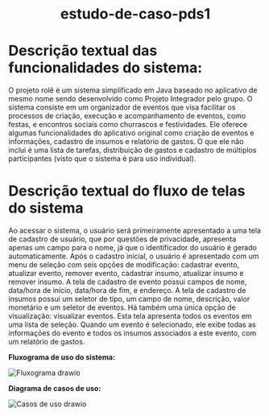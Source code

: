 <h1 align="center">  estudo-de-caso-pds1 <h1>


# Descrição textual das funcionalidades do sistema:

O projeto rolê  é um sistema simplificado em Java baseado no aplicativo de mesmo nome sendo desenvolvido como Projeto Integrador pelo grupo. O sistema consiste em um organizador de eventos que visa facilitar os processos de criação, execução e acompanhamento de eventos, como festas, e encontros sociais como churrascos e festividades. Ele oferece algumas funcionalidades do aplicativo original como criação de eventos e informações, cadastro de insumos e relatório de gastos. O que ele não inclui é uma lista de tarefas, distribuição de gastos e cadastro de múltiplos participantes (visto que o sistema é para uso individual).



# Descrição textual do fluxo de telas do sistema

Ao acessar o sistema, o usuário será primeiramente apresentado a uma tela de cadastro de usuário, que por questões de privacidade, apresenta apenas um campo para o nome, já que o  identificador do usuário é gerado automaticamente. Após o cadastro inicial, o usuário é apresentado com um menu de seleção com seis opções de modificação: cadastrar evento, atualizar evento, remover evento, cadastrar insumo, atualizar insumo e remover insumo. A tela de cadastro de evento possui campos de nome, data/hora de início, data/hora de fim, e endereço. A tela de cadastro de insumos possui um seletor de tipo, um campo de nome, descrição, valor monetário e um seletor de eventos. 
Há também uma única opção de visualização: visualizar eventos. Esta tela apresenta todos os eventos em uma lista de seleção. Quando um evento é selecionado, ele exibe todas as informações do evento e todos os insumos associados a este evento, com um relatório de gastos.


**Fluxograma de uso do sistema:**

![Fluxograma drawio](https://github.com/role-pi/estudo-de-caso-pds1/assets/111303609/3604d71a-3173-48bc-b635-5dd37df8fe99)


**Diagrama de casos de uso:**

![Casos de uso drawio](https://github.com/role-pi/estudo-de-caso-pds1/assets/111303609/3a6ec8a3-375e-420d-9c37-55e150c57302)




